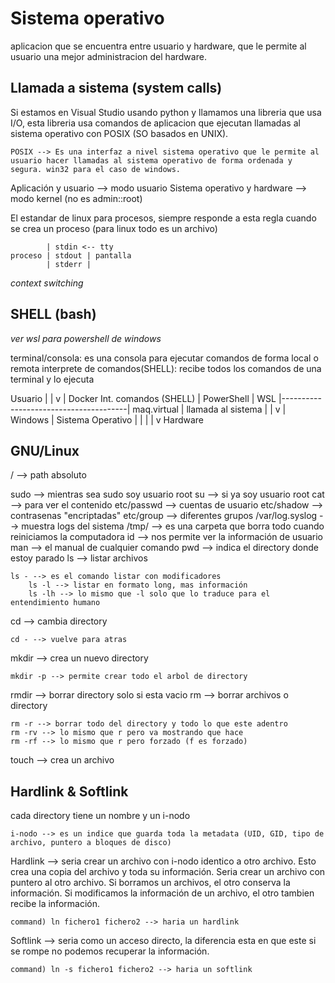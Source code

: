 # Sistema operativo

aplicacion que se encuentra entre usuario y hardware, que le permite al usuario una mejor administracion del hardware.

## Llamada a sistema (system calls)
Si estamos en Visual Studio usando python y llamamos una libreria que usa I/O, esta libreria usa comandos de aplicacion que ejecutan llamadas al sistema operativo con POSIX (SO basados en UNIX).

    POSIX --> Es una interfaz a nivel sistema operativo que le permite al usuario hacer llamadas al sistema operativo de forma ordenada y segura. win32 para el caso de windows.

Aplicación y usuario --> modo usuario 
Sistema operativo y hardware --> modo kernel (no es admin::root)

El estandar de linux para procesos, siempre responde a esta regla cuando se crea un proceso
(para linux todo es un archivo)

            | stdin <-- tty
    proceso | stdout | pantalla
            | stderr | 

*context switching*

## SHELL (bash)
*ver wsl para powershell de windows*

terminal/consola: es una consola para ejecutar comandos de forma local o remota
interprete de comandos(SHELL): recibe todos los comandos de una terminal y lo ejecuta

Usuario
|
|
v                                       | Docker
Int. comandos (SHELL)   |   PowerShell  | WSL
|---------------------------------------| maq.virtual
| llamada al sistema    |               |
v                       |   Windows     |
Sistema Operativo       |               |
|
|
v
Hardware

## GNU/Linux

/ --> path absoluto

sudo --> mientras sea sudo soy usuario root
su --> si ya soy usuario root
cat --> para ver el contenido
etc/passwd --> cuentas de usuario
etc/shadow --> contrasenas "encriptadas"
etc/group --> diferentes grupos
/var/log.syslog --> muestra logs del sistema
/tmp/ --> es una carpeta que borra todo cuando reiniciamos la computadora
id --> nos permite ver la información de usuario
man --> el manual de cualquier comando
pwd --> indica el directory donde estoy parado
ls --> listar archivos

    ls - --> es el comando listar con modificadores
        ls -l --> listar en formato long, mas información
        ls -lh --> lo mismo que -l solo que lo traduce para el entendimiento humano 

cd --> cambia directory

    cd - --> vuelve para atras 

mkdir --> crea un nuevo directory

    mkdir -p --> permite crear todo el arbol de directory

rmdir --> borrar directory solo si esta vacio
rm --> borrar archivos o directory

    rm -r --> borrar todo del directory y todo lo que este adentro
    rm -rv --> lo mismo que r pero va mostrando que hace 
    rm -rf --> lo mismo que r pero forzado (f es forzado)

touch --> crea un archivo


## Hardlink & Softlink 

cada directory tiene un nombre y un i-nodo

    i-nodo --> es un indice que guarda toda la metadata (UID, GID, tipo de archivo, puntero a bloques de disco)

Hardlink --> seria crear un archivo con i-nodo identico a otro archivo. Esto crea una copia del archivo y toda su información. Seria crear un archivo con puntero al otro archivo.
Si borramos un archivos, el otro conserva la información.
Si modificamos la información de un archivo, el otro tambien recibe la información.

    command) ln fichero1 fichero2 --> haria un hardlink

Softlink --> seria como un acceso directo, la diferencia esta en que este si se rompe no podemos recuperar la información.

    command) ln -s fichero1 fichero2 --> haria un softlink